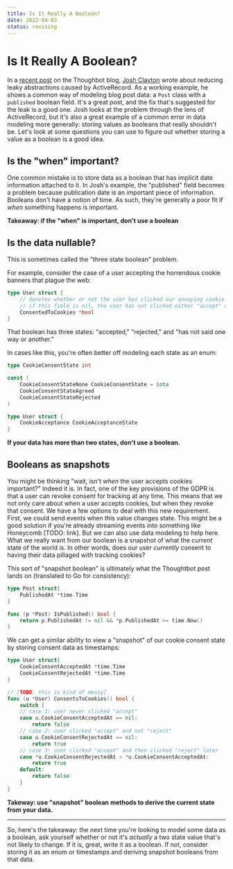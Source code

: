 ```yaml
---
title: Is It Really A Boolean?
date: 2022-04-03
status: revising
---
```


# Is It Really A Boolean?

In a [recent post](https://thoughtbot.com/blog/reducing-leaky-abstractions-introduced-by-activerecord) on the Thoughbot blog, [Josh Clayton](https://twitter.com/joshuaclayton) wrote about reducing leaky abstractions caused by ActiveRecord.
As a working example, he shows a common way of modeling blog post data: a `Post` class with a `published` boolean field.
It's a great post, and the fix that's suggested for the leak is a good one.
Josh looks at the problem through the lens of ActiveRecord, but it's also a great example of a common error in data modeling more generally: storing values as booleans that really shouldn't be.
Let's look at some questions you can use to figure out whether storing a value as a boolean is a good idea.

## Is the "when" important?

One common mistake is to store data as a boolean that has implicit date information attached to it.
In Josh's example, the "published" field becomes a problem because publication date is an important piece of information.
Booleans don't have a notion of time. 
As such, they're generally a poor fit if _when_ something happens is important.

**Takeaway: if the "when" is important, don't use a boolean**

## Is the data nullable?

This is sometimes called the "three state boolean" problem.

For example, consider the case of a user accepting the horrendous cookie banners that plague the web:

```go
type User struct {
    // denotes whether or not the user has clicked our annoying cookie banner
    // if this field is nil, the user has not clicked either "accept" or "reject"
    ConsentedToCookies *bool
}
```

That boolean has three states: "accepted," "rejected," and "has not said one way or another."

In cases like this, you're often better off modeling each state as an enum:

```go
type CookieConsentState int

const (
    CookieConsentStateNone CookieConsentState = iota
    CookieConsentStateAgreed
    CookieConsentStateRejected
)

type User struct {
    CookieAcceptance CookieAcceptanceState
}
```

**If your data has more than two states, don't use a boolean.**

## Booleans as snapshots

You might be thinking "wait, isn't _when_ the user accepts cookies important?"
Indeed it is.
In fact, one of the key provisions of the GDPR is that a user can revoke consent for tracking at any time. 
This means that we not only care about when a user accepts cookies, but when they revoke that consent.
We have a few options to deal with this new requirement.
First, we could send events when this value changes state.
This might be a good solution if you're already streaming events into something like Honeycomb [TODO: link].
But we can also use data modeling to help here.
What we really want from our boolean is a snapshot of what the _current_ state of the world is.
In other words, does our user _currently_ consent to having their data pillaged with tracking cookies?

This sort of "snapshot boolean" is ultimately what the Thoughtbot post lands on (translated to Go for consistency):

```go
type Post struct{
    PublishedAt *time.Time
}

func (p *Post) IsPublished() bool {
    return p.PublishedAt != nil && *p.PublishedAt >= time.Now()
}
```

We can get a similar ability to view a "snapshot" of our cookie consent state by storing consent data as timestamps:

```go
type User struct{
    CookieConsentAcceptedAt *time.Time
    CookieConsentRejectedAt *time.Time
}

// [TODO: this is kind of messy]
func (u *User) ConsentsToCookies() bool {
    switch {
    // case 1: user never clicked "accept" 
    case u.CookieConsentAcceptedAt == nil:
        return false
    // case 2: user clicked "accept" and not "reject"
    case u.CookieConsentRejectedAt == nil:
        return true
    // case 3: user clicked "accept" and then clicked "reject" later
    case *u.CookieConsentRejectedAt > *u.CookieConsentAcceptedAt:
        return true
    default:
        return false
    }
}
```

**Takeway: use "snapshot" boolean methods to derive the current state from your data.**

---

So, here's the takeaway: the next time you're looking to model some data as a boolean, ask yourself whether or not it's _actually_ a two state value that's not likely to change.
If it is, great, write it as a boolean.
If not, consider storing it as an enum or timestamps and deriving snapshot booleans from that data.